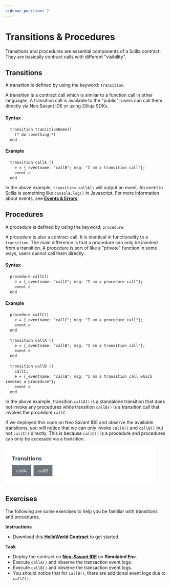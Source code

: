 ```yaml
---
sidebar_position: 2
---
```


# Transitions & Procedures
Transitions and procedures are essential components of a Scilla contract. They are basically contract calls with different "visibility".

## Transitions
A transition is defined by using the keyword: `transition`.

A transition is a contract call which is similar to a function call in other languages. A transition call is available to the "public"; users can call them directly via Neo Savant IDE or using Zilliqa SDKs.

#### Syntax
```
  transition transitionName()
    (* do something *)
  end
```

#### Example
```
  transition callA ()
    e = {_eventname: "callB"; msg: "I am a transition call"};
    event e
  end
```

In the above example, `transition callA()` will output an event. An event in Scilla is something like `console.log()` in Javascript. For more information about events, see [**Events & Errors**](./scilla/events_errors).

## Procedures
A procedure is defined by using the keyword: `procedure`.

A procedure is also a contract call. It is identical in functionality to a `transition`. The main difference is that a procedure can only be invoked from a transition. A procedure is sort of like a "private" function in some ways, users cannot call them directly.

#### Syntax
```
  procedure callC()
    e = {_eventname: "callC"; msg: "I am a procedure call"};
    event e
  end
```

#### Example
```
  procedure callC()
    e = {_eventname: "callC"; msg: "I am a procedure call"};
    event e
  end

  transition callA ()
    e = {_eventname: "callB"; msg: "I am a transition call"};
    event e
  end

  transition callB ()
    callC;
    e = {_eventname: "callB"; msg: "I am a transition call which invokes a procedure"};
    event e
  end
```

In the above example, transition `callA()` is a standalone transition that does not invoke any procedures while transition `callB()` is a transition call that invokes the procedure `callC`. 

If we deployed this code on Neo Savant IDE and observe the available transitions, you will notice that we can only invoke `callA()` and `callB()` but not `callC()` directly. This is because `callC()` is a procedure and procedures can only be accessed via a transition.

![Neo-Savant IDE Transitions](./screenshots/transitions.png)

## Exercises

The following are some exercises to help you be familiar with transitions and procedures.

**Instructions**
- Download this [**HelloWorld Contract**](https://github.com/teye/zilliqa-tldr-dapp-course/blob/main/exercises/chapter1/ch01_transitions_procedures.scilla) to get started.

**Task**
- Deploy the contract on  [**Neo-Savant IDE**](https://ide.zilliqa.com/) on **Simulated Env**.
- Execute `callA()` and observe the transaction event logs.
- Execute `callB()` and observe the transaction event logs.
- You should notice that for `callB()`, there are additional event logs due to `callC()`. 